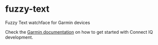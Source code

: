 # fuzzy-text
Fuzzy Text watchface for Garmin devices

Check the [Garmin documentation](https://developer.garmin.com/connect-iq/connect-iq-basics/getting-started/#gettingstarted) on how to get started with Connect IQ development.